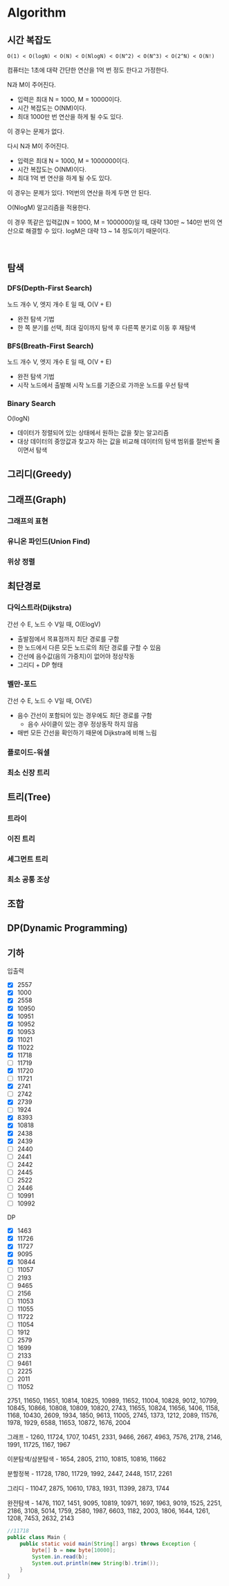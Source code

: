 # Algorithm

## 시간 복잡도

```text
O(1) < O(logN) < O(N) < O(NlogN) < O(N^2) < O(N^3) < O(2^N) < O(N!)
```

컴퓨터는 1초에 대략 간단한 연산을 1억 번 정도 한다고 가정한다. 

N과 M이 주어진다.

- 입력은 최대 N = 1000, M = 10000이다.
- 시간 복잡도는 O(NM)이다.
- 최대 1000만 번 연산을 하게 될 수도 있다.

이 경우는 문제가 없다.

다시 N과 M이 주어진다.

- 입력은 최대 N = 1000, M = 1000000이다.
- 시간 복잡도는 O(NM)이다.
- 최대 1억 번 연산을 하게 될 수도 있다.

이 경우는 문제가 있다. 1억번의 연산을 하게 두면 안 된다.

O(NlogM) 알고리즘을 적용한다.

이 경우 똑같은 입력값(N = 1000, M = 1000000)일 때, 대략 130만 ~ 140만 번의 연산으로 해결할 수 있다. logM은 대략 13 ~ 14 정도이기 때문이다.

<br />

## 탐색
### DFS(Depth-First Search)
노드 개수 V, 엣지 개수 E 일 때, O(V + E)
- 완전 탐색 기법
- 한 쪽 분기를 선택, 최대 깊이까지 탐색 후 다른쪽 분기로 이동 후 재탐색

### BFS(Breath-First Search)
노드 개수 V, 엣지 개수 E 일 때, O(V + E)
- 완전 탐색 기법
- 시작 노드에서 출발해 시작 노드를 기준으로 가까운 노드를 우선 탐색

### Binary Search
O(logN)
- 데이터가 정렬되어 있는 상태에서 원하는 값을 찾는 알고리즘
- 대상 데이터의 중앙값과 찾고자 하는 값을 비교해 데이터의 탐색 범위를 절반씩 줄이면서 탐색

## 그리디(Greedy)

## 그래프(Graph)
### 그래프의 표현
### 유니온 파인드(Union Find)
### 위상 정렬

## 최단경로

### 다익스트라(Dijkstra)
간선 수 E, 노드 수 V일 때, O(ElogV)
- 출발점에서 목표점까지 최단 경로를 구함
- 한 노드에서 다른 모든 노드로의 최단 경로를 구할 수 있음
- 간선에 음수값(음의 가중치)이 없어야 정상작동
- 그리디 + DP 형태

### 벨만-포드
간선 수 E, 노드 수 V일 때, O(VE)
- 음수 간선이 포함되어 있는 경우에도 최단 경로를 구함
  - 음수 사이클이 있는 경우 정상동작 하지 않음
- 매번 모든 간선을 확인하기 때문에 Dijkstra에 비해 느림


### 플로이드-워셜
### 최소 신장 트리

## 트리(Tree)
### 트라이
### 이진 트리
### 세그먼트 트리
### 최소 공통 조상

## 조합

## DP(Dynamic Programming)

## 기하


입출력
- [x] 2557
- [x] 1000
- [x] 2558
- [x] 10950
- [x] 10951
- [x] 10952
- [x] 10953
- [x] 11021
- [x] 11022
- [x] 11718
- [ ] 11719
- [x] 11720
- [ ] 11721
- [x] 2741
- [ ] 2742
- [x] 2739
- [ ] 1924
- [x] 8393
- [x] 10818
- [x] 2438
- [x] 2439
- [ ] 2440
- [ ] 2441
- [ ] 2442
- [ ] 2445
- [ ] 2522
- [ ] 2446
- [ ] 10991
- [ ] 10992

DP
- [x] 1463
- [x] 11726
- [x] 11727
- [x] 9095
- [x] 10844
- [ ] 11057
- [ ] 2193
- [ ] 9465
- [ ] 2156
- [ ] 11053
- [ ] 11055
- [ ] 11722
- [ ] 11054
- [ ] 1912
- [ ] 2579
- [ ] 1699
- [ ] 2133
- [ ] 9461
- [ ] 2225
- [ ] 2011
- [ ] 11052

2751, 11650, 11651, 10814, 10825, 10989, 11652, 11004, 10828, 9012, 10799, 10845, 10866, 10808, 10809, 10820, 2743, 11655, 10824, 11656, 1406, 1158, 1168, 10430, 2609, 1934, 1850, 9613, 11005, 2745, 1373, 1212, 2089, 11576, 1978, 1929, 6588, 11653, 10872, 1676, 2004

그래프 - 1260, 11724, 1707, 10451, 2331, 9466, 2667, 4963, 7576, 2178, 2146, 1991, 11725, 1167, 1967

이분탐색/삼분탐색 - 1654, 2805, 2110, 10815, 10816, 11662

분할정복 - 11728, 1780, 11729, 1992, 2447, 2448, 1517, 2261



그리디 - 11047, 2875, 10610, 1783, 1931, 11399, 2873, 1744

완전탐색 - 1476, 1107, 1451, 9095, 10819, 10971, 1697, 1963, 9019, 1525, 2251, 2186, 3108, 5014, 1759, 2580, 1987, 6603, 1182, 2003, 1806, 1644, 1261, 1208, 7453, 2632, 2143



```java
//11718
public class Main {
    public static void main(String[] args) throws Exception {
        byte[] b = new byte[10000];
		System.in.read(b);
		System.out.println(new String(b).trim());
    }
}
```